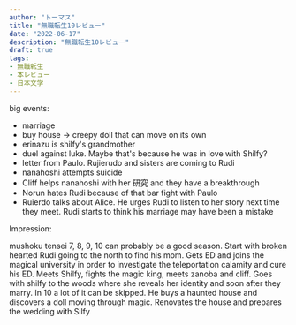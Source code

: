 ```yaml
---
author: "トーマス"
title: "無職転生10レビュー"
date: "2022-06-17"
description: "無職転生10レビュー"
draft: true
tags:
- 無職転生
- 本レビュー
- 日本文学
---
```


big events:
- marriage
- buy house -> creepy doll that can move on its own
- erinazu is shilfy's grandmother
- duel against luke. Maybe that's because he was in love with Shilfy?
- letter from Paulo. Rujierudo and sisters are coming to Rudi
- nanahoshi attempts suicide
- Cliff helps nanahoshi with her 研究 and they have a breakthrough 
- Norun hates Rudi because of that bar fight with Paulo
- Ruierdo talks about Alice. He urges Rudi to listen to her story next time they meet. Rudi starts to think his marriage may have been a mistake

Impression:

mushoku tensei 7, 8, 9, 10 can probably be a good season. Start with broken hearted Rudi going to the north to find his mom. Gets ED and joins the magical university in order to investigate the teleportation calamity and cure his ED. Meets Shilfy, fights the magic king, meets zanoba and cliff. Goes with shilfy to the woods where she reveals her identity and soon after they marry. In 10 a lot of it can be skipped. He buys a haunted house and discovers a doll moving through magic. Renovates the house and prepares the wedding with Silfy 

